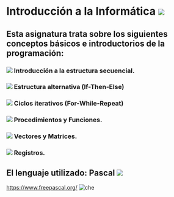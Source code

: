 # Introducción a la Informática <img src="https://img.icons8.com/dusk/50/000000/flow-chart.png"/>  
## Esta asignatura trata sobre los siguientes conceptos básicos e introductorios de la programación:
### <img src="https://img.icons8.com/plumpy/15/000000/sphere.png"/> Introducción a la estructura secuencial.
### <img src="https://img.icons8.com/plumpy/15/000000/sphere.png"/> Estructura alternativa (If-Then-Else)
### <img src="https://img.icons8.com/plumpy/15/000000/sphere.png"/> Ciclos iterativos (For-While-Repeat)
### <img src="https://img.icons8.com/plumpy/15/000000/sphere.png"/> Procedimientos y Funciones.
### <img src="https://img.icons8.com/plumpy/15/000000/sphere.png"/> Vectores y Matrices.
### <img src="https://img.icons8.com/plumpy/15/000000/sphere.png"/> Registros.
## El lenguaje utilizado: Pascal  <img src="https://img.icons8.com/material-two-tone/38/000000/pas.png"/>  

 

https://www.freepascal.org/ ![che](https://user-images.githubusercontent.com/58674979/114293151-2d2bfb00-9a6a-11eb-9469-8e6ca9b81fc6.jpg) 
